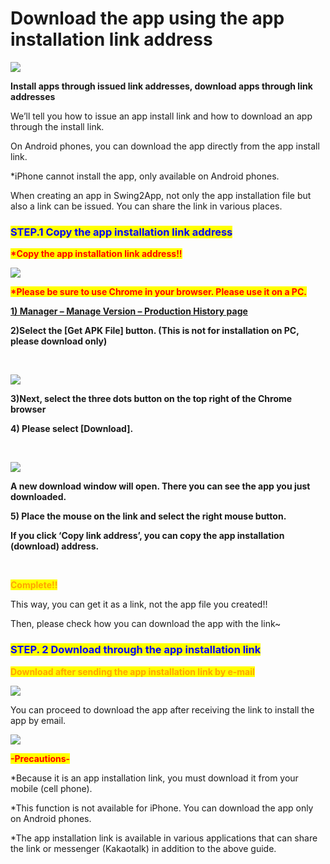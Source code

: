 # Download the app using the app installation link address

![](https://support.swing2app.com/wp-content/uploads/2021/05/dknc.ms\_..png)

**Install apps through issued link addresses, download apps through link addresses**

We’ll tell you how to issue an app install link and how to download an app through the install link.

On Android phones, you can download the app directly from the app install link.

\*iPhone cannot install the app, only available on Android phones.

When creating an app in Swing2App, not only the app installation file but also a link can be issued. You can share the link in various places.

### <mark style="color:blue;">**STEP.1 Copy the app installation link address**</mark>

<mark style="color:red;">**\*Copy the app installation link address!!**</mark>

![](https://support.swing2app.com/wp-content/uploads/2021/05/Group-2803.png)

<mark style="color:red;">**\*Please be sure to use Chrome in your browser. Please use it on a PC.**</mark>

[**1) Manager – Manage Version – Production History page**](https://www.swing2app.com/view/app\_work\_history)

**2)Select the \[Get APK File] button. (This is not for installation on PC, please download only)**

**​**

![](https://support.swing2app.com/wp-content/uploads/2021/05/Group-2805.png)

**3)Next, select the three dots button on the top right of the Chrome browser**

**4) Please select \[Download].**

**​**

![](https://support.swing2app.com/wp-content/uploads/2021/05/Group-2804.png)

**A new download window will open. There you can see the app you just downloaded.**

**5) Place the mouse on the link and select the right mouse button.**

**If you click ‘Copy link address’, you can copy the app installation (download) address.**

**​**

<mark style="color:orange;">**Complete!!**</mark>

This way, you can get it as a link, not the app file you created!!

Then, please check how you can download the app with the link\~

### <mark style="color:blue;">**STEP. 2 Download through the app installation link**</mark>

<mark style="color:orange;">**Download after sending the app installation link by e-mail**</mark>

![](https://support.swing2app.com/wp-content/uploads/2021/05/%EA%B8%80%EB%A1%9C%EB%B2%8C%EC%95%B1%EC%84%A4%EC%B9%981.png)

You can proceed to download the app after receiving the link to install the app by email.

![](https://support.swing2app.com/wp-content/uploads/2021/05/%EB%85%B9%ED%99%94\_2021\_06\_07\_16\_18\_18\_651.gif)

<mark style="color:red;">**-Precautions-**</mark>

\*Because it is an app installation link, you must download it from your mobile (cell phone).

\*This function is not available for iPhone. You can download the app only on Android phones.

\*The app installation link is available in various applications that can share the link or messenger (Kakaotalk) in addition to the above guide.
